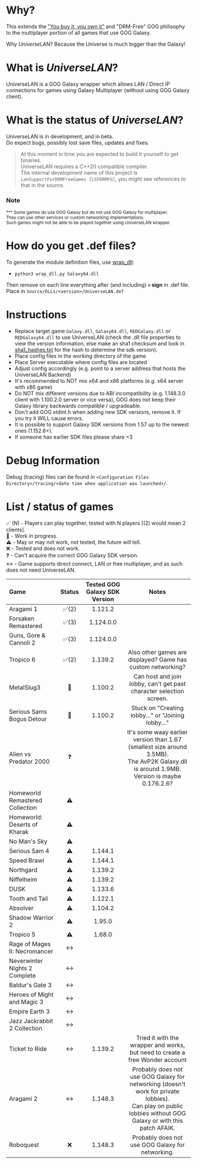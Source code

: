 # Why?

This extends the ["You buy it, you own it"](https://www.gog.com/en/about_gog) and  "DRM-Free" GOG philisophy to the multiplayer portion of all games that use GOG Galaxy.

Why *Universe*LAN? Because the Universe is much bigger than the Galaxy!

# What is *UniverseLAN*?

UniverseLAN is a GOG Galaxy wrapper which allows LAN / Direct IP connections for games using Galaxy Multiplayer (without using GOG Galaxy client).  

# What is the status of *UniverseLAN*?
UniverseLAN is in development, and in beta.  
Do expect bugs, possibly lost save files, updates and fixes.  
> At this moment in time you are expected to build it yourself to get binaries.  
> UniverseLAN requires a C++20 compatible compiler.  
> The internal development name of this project is `LanSupportForDRMFreeGames [LSFDRMFG]`, you might see references to that in the source.  

### Note
<small>*** Some games do use GOG Galaxy but do not use GOG Galaxy for multiplayer.  
They can use other services or custom networking implementations.  
Such games might not be able to be played together using UniverseLAN wrapper.</small>

# How do you get .def files?
To generate the module definition files, use [wrap_dll](https://github.com/mavenlin/wrap_dll):  
- `python3 wrap_dll.py Galaxy64.dll`  

Then remove on each line everything after (and including) **`=` sign** in .def file.
Place in `Source/DLLs/<version>/UniverseLAN.def`
  
# Instructions

- Replace target game `Galaxy.dll`, `Galaxy64.dll`, `REDGalaxy.dll` or `REDGalaxy64.dll` to use UniverseLAN (check the .dll file properties to view the version information, else make an sha1 checksum and look in [sha1_hashes.txt](ZipFileHasher/sha1_hashes.txt) for the hash to determine the sdk version).
- Place config files in the working directory of the game
- Place Server executable where config files are located
- Adjust config accordingly (e.g. point to a server address that hosts the UniverseLAN Backend)
- It's recommended to NOT mix x64 and x86 platforms (e.g. x64 server with x86 game)
- Do NOT mix different versions due to ABI incompatibility (e.g. 1.148.3.0 client with 1.100.2.0 server or vice versa), GOG does not keep their Galaxy library backwards compatible / upgradeable.
- Don't add GOG stdint.h when adding new SDK versions, remove it. If you try it WILL cause errors.
- It is possible to support Galaxy SDK versions from 1.57 up to the newest ones (1.152.6+).
- If someone has earlier SDK files please share <3

# Debug Information
Debug (tracing) files can be found in `<Configuration Files Directory>/tracing/<date time when application was launched>/`.

# List / status of games

:white_check_mark: (N) - Players can play together, tested with N players [(2) would mean 2 clients].  
:construction: - Work in progress.  
:warning: - May or may not work, not tested, the future will tell.  
:x: - Tested and does not work.  
:question: - Can't acquire the correct GOG Galaxy SDK version.  
:left_right_arrow: - Game supports direct connect, LAN or free multiplayer, and as such does not need UniverseLAN.  

| Game       | Status                | Tested GOG Galaxy SDK Version | Notes |
| :--------- | :-------:             | :---------: | :---------: |
| Aragami 1  | :white_check_mark:(2) | 1.121.2 | |
| Forsaken Remastered | :white_check_mark:(3) | 1.124.0.0 | |
| Guns, Gore & Cannoli 2  | :white_check_mark:(3) | 1.124.0.0 | |
| Tropico 6 | :white_check_mark:(2)  | 1.139.2 | Also other games are displayed? Game has custom networking? | 
| MetalSlug3 | :construction:        | 1.100.2 | Can host and join lobby, can't get past character selection screen. |
| Serious Sams Bogus Detour | :construction: | 1.100.2 | Stuck on "Creating lobby..." or "Joining lobby..." |
| Alien vs Predator 2000 | :question: |  | It's some waay earlier version than 1.67 (smallest size around 3.5MB). <br> The AvP2K Galaxy.dll is around 1.9MB. Version is maybe 0.176.2.6? |
| Homeworld Remastered Collection | :warning:  | | | 
| Homeworld: Deserts of Kharak | :warning:  | | | 
| No Man's Sky | :warning:  | | | 
| Serious Sam 4 | :warning:  | 1.144.1 | | 
| Speed Brawl | :warning:  | 1.144.1 | | 
| Northgard | :warning:  | 1.139.2 | | 
| Niffelheim | :warning:  | 1.139.2 | | 
| DUSK | :warning:  | 1.133.6 | | 
| Tooth and Tail | :warning:  | 1.122.1 | | 
| Absolver | :warning:  | 1.104.2 | | 
| Shadow Warrior 2 | :warning: | 1.95.0 | | 
| Tropico 5 | :warning:  | 1.68.0 | | 
| Rage of Mages II: Necromancer | :left_right_arrow: | | | 
| Neverwinter Nights 2 Complete | :left_right_arrow: | | | 
| Baldur's Gate 3 | :left_right_arrow: | | | 
| Heroes of Might and Magic 3 | :left_right_arrow: | | | 
| Empire Earth 3 | :left_right_arrow: | | | 
| Jazz Jackrabbit 2 Collection | :left_right_arrow: | | | 
| Ticket to Ride | :left_right_arrow:   | 1.139.2 | Tried it with the wrapper and works, but need to create a free Wonder account | 
| Aragami 2 | :left_right_arrow: | 1.148.3 | Probably does not use GOG Galaxy for networking (doesn't work for private lobbies).<br> Can play on public lobbies without GOG Galaxy or with this patch AFAIK. |
| Roboquest | :x: | 1.148.3 | Probably does not use GOG Galaxy for networking. |
